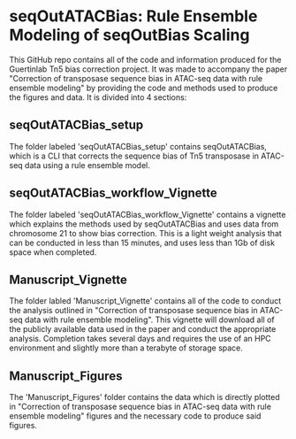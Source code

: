 # seqOutATACBias: Rule Ensemble Modeling of seqOutBias Scaling

This GitHub repo contains all of the code and information produced for the Guertinlab Tn5 bias correction project. It was made to accompany the paper "Correction of transposase sequence bias in ATAC-seq data with rule ensemble modeling" by providing the code and methods used to produce the figures and data. It is divided into 4 sections:


## seqOutATACBias_setup
The folder labeled 'seqOutATACBias_setup' contains seqOutATACBias, which is a CLI that corrects the sequence bias of Tn5 transposase in ATAC-seq data using a rule ensemble model.


## seqOutATACBias_workflow_Vignette
The folder labeled 'seqOutATACBias_workflow_Vignette' contains a vignette which explains the methods used by seqOutATACBias and uses data from chromosome 21 to show bias correction. This is a light weight analysis that can be conducted in less than 15 minutes, and uses less than 1Gb of disk space when completed.    


## Manuscript_Vignette
The folder labled 'Manuscript_Vignette' contains all of the code to conduct the analysis outlined in "Correction of transposase sequence bias in ATAC-seq data with rule ensemble modeling". This vignette will download all of the publicly available data used in the paper and conduct the appropriate analysis. Completion takes several days and requires the use of an HPC environment and slightly more than a terabyte of storage space.


## Manuscript_Figures
The 'Manuscript_Figures' folder contains the data which is directly plotted in "Correction of transposase sequence bias in ATAC-seq data with rule ensemble modeling" figures and the necessary code to produce said figures.
